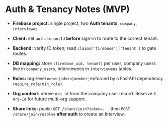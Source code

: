 # Auth & Tenancy Notes (MVP)



- **Firebase project:** single project, two **Auth tenants**: `company`, `interviewee`.

- **Client:** set `auth.tenantId` **before** sign-in to route to the correct tenant.

- **Backend:** verify ID token; read `claims['firebase']['tenant']` to gate routes.

- **DB mapping:** store `(firebase_uid, tenant)` per user; company users live in `company_users`, interviewees in `interviewees` tables.

- **Roles:** org-level `owner|admin|member`; enforced by a FastAPI dependency `require_role(min_role)`.

- **Org context:** derive `org_id` from the company user record. Reserve `X-Org-Id` for future multi-org support.

- **Share links:** public `GET /share/join?token=...` then `POST /share/join/resolve` **after auth** to create an Interview.

